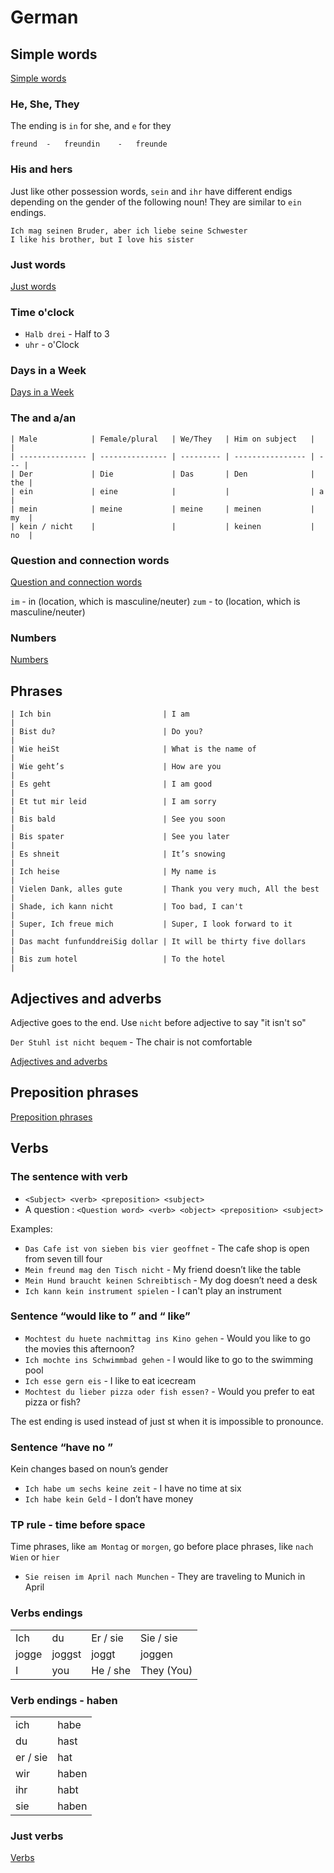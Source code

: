 # German

## Simple words

[Simple words](./words/simple_words.json)

### He, She, They
The ending is `in` for she, and `e` for they
```
freund  -   freundin    -   freunde
```

### His and hers
Just like other possession words, `sein` and `ihr` have different endigs depending
on the gender of the following noun! They are similar to `ein` endings.
```
Ich mag seinen Bruder, aber ich liebe seine Schwester
I like his brother, but I love his sister
```

### Just words

[Just words](./words/just_words.json)

### Time o'clock

* `Halb drei` - Half to 3
* `uhr`       - o'Clock

### Days in a Week

[Days in a Week](./words/days_in_a_week.json)

### The and a/an

```
| Male            | Female/plural   | We/They   | Him on subject   |     |
| --------------- | --------------- | --------- | ---------------- | --- |
| Der             | Die             | Das       | Den              | the |
| ein             | eine            |           |                  | a   |
| mein            | meine           | meine     | meinen           | my  |
| kein / nicht    |                 |           | keinen           | no  |
```

### Question and connection words

[Question and connection words](./words/question_and_connection_words.json)

`im`    - in (location, which is masculine/neuter)
`zum`   - to (location, which is masculine/neuter)

### Numbers

[Numbers](./words/numbers.json)

## Phrases

```
| Ich bin                         | I am                              |
| Bist du?                        | Do you?                           |
| Wie heiSt                       | What is the name of               |
| Wie geht’s                      | How are you                       |
| Es geht                         | I am good                         |
| Et tut mir leid                 | I am sorry                        |
| Bis bald                        | See you soon                      |
| Bis spater                      | See you later                     |
| Es shneit                       | It’s snowing                      |
| Ich heise                       | My name is                        |
| Vielen Dank, alles gute         | Thank you very much, All the best |
| Shade, ich kann nicht           | Too bad, I can't                  |
| Super, Ich freue mich           | Super, I look forward to it       |
| Das macht funfunddreiSig dollar | It will be thirty five dollars    |
| Bis zum hotel                   | To the hotel                      |
```

## Adjectives and adverbs

Adjective goes to the end.
Use `nicht` before adjective to say "it isn't so"

`Der Stuhl ist nicht bequem` - The chair is not comfortable

[Adjectives and adverbs](./words/adjectives_and_adverbs.json)

## Preposition phrases

[Preposition phrases](./words/preposition_phrases.json)

## Verbs

### The sentence with verb

* `<Subject> <verb> <preposition> <subject>`
* A question : `<Question word> <verb> <object> <preposition> <subject>`

Examples:
* `Das Cafe ist von sieben bis vier geoffnet` - The cafe shop is open from seven till four
* `Mein freund mag den Tisch nicht` - My friend doesn’t like the table
* `Mein Hund braucht keinen Schreibtisch` - My dog doesn’t need a desk
* `Ich kann kein instrument spielen` - I can't play an instrument

### Sentence “would like to <subject> <verb>” and “<verb> like”

* `Mochtest du huete nachmittag ins Kino gehen` - Would you like to go the movies this afternoon?
* `Ich mochte ins Schwimmbad gehen` - I would like to go to the swimming pool
* `Ich esse gern eis`  - I like to eat icecream
* `Mochtest du lieber pizza oder fish essen?` - Would you prefer to eat pizza or fish?

The est ending is used instead of just st when it is impossible to pronounce.

### Sentence “have no <subject>”
Kein changes based on noun’s gender
* `Ich habe um sechs keine zeit` - I have no time at six
* `Ich habe kein Geld` - I don’t have money

### TP rule - time before space
Time phrases, like `am Montag` or `morgen`, go before place phrases, like 
`nach Wien` or `hier`
* `Sie reisen im April nach Munchen` - They are traveling to Munich in April

### Verbs endings

|       |        |          |            |
| ----- | ------ | -------- | ---------- |
| Ich   | du     | Er / sie | Sie / sie  |
| jogge | joggst | joggt    | joggen     |
| I     | you    | He / she | They (You) |

### Verb endings - haben
|          |       |
|----------|-------|
| ich      | habe  |
| du       | hast  |
| er / sie | hat   |
| wir      | haben |
| ihr      | habt  |
| sie      | haben |

### Just verbs

[Verbs](./words/verbs.json)
